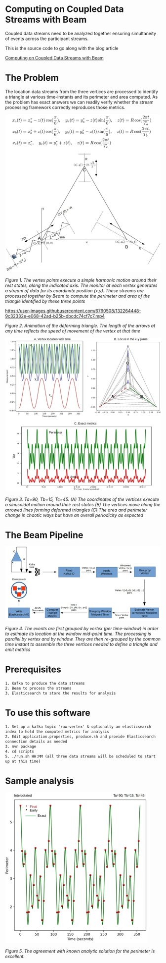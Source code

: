 
# Computing on Coupled Data Streams with Beam
Coupled data streams need to be analyzed together ensuring simultaneity of events across the participant streams.

This is the source code to go along with the blog article

[Computing on Coupled Data Streams with Beam](http://xplordat.com/2021/09/06/computing-on-coupled-data-streams-with-beam/)

# The Problem

The location data streams from the three vertices are processed to identify a triangle at various time-instants and its perimeter and area computed. As the problem has exact answers we can readily verify whether the stream processing framework correctly reproduces those metrics.

![The vertex points execute a simple harmonic motion around their rest states, along the indicated axis. The monitor at each vertex generates a stream of data for its coordinate position x,y. These streams are processed together by Beam to compute the perimeter and area of the triangle identified by these three points.](./images/triangle_spring.jpg "The vertex points execute a simple harmonic motion around their rest states, along the indicated axis. The monitor at each vertex generates a stream of data for its coordinate position x,y. These streams are processed together by Beam to compute the perimeter and area of the triangle identified by these three points")

*Figure 1. The vertex points execute a simple harmonic motion around their rest states, along the indicated axis. The monitor at each vertex generates a stream of data for its coordinate position (x,y). These streams are processed together by Beam to compute the perimeter and area of the triangle identified by these three points*


https://user-images.githubusercontent.com/6760508/132264448-9c32332e-e068-42ad-b25b-dbcdc74cf7c7.mp4

*Figure 2. Animation of the deforming triangle. The length of the arrows at any time reflects the speed of movement of the vertex at that time*

![Ta=90, Tb=15, Tc=45. The coordinates of the vertices execute a sinusoidal motion around their rest states. The vertices move along the arrowed lines forming deformed triangles. The area and perimeter change in chaotic ways but have an overall periodicity as expected](./images/pulsating_exact.jpg "The coordinates of the vertices execute a sinusoidal motion around their rest states. The vertices move along the arrowed lines forming deformed triangles. The area and perimeter change in chaotic ways but have an overall periodicity as expected")

*Figure 3. Ta=90, Tb=15, Tc=45. (A) The coordinates of the vertices execute a sinusoidal motion around their rest states (B) The vertices move along the arrowed lines forming deformed triangles (C) The area and perimeter change in chaotic ways but have an overall periodicity as expected*

# The Beam Pipeline

![The events are first grouped by vertex per time-window in order to estimate its location at the window mid-point time. The processing is parallel by vertex and by window. They are then re-grouped by the common time instant to assemble the three vertices needed to define a triangle and emit metrics.](./images/beam-process.jpg "The events are first grouped by vertex per time-window in order to estimate its location at the window mid-point time. The processing is parallel by vertex and by window. They are then re-grouped by the common time instant to assemble the three vertices needed to define a triangle and emit metrics.")

*Figure 4. The events are first grouped by vertex (per time-window) in order to estimate its location at the window mid-point time. The processing is parallel by vertex and by window. They are then re-grouped by the common time instant to assemble the three vertices needed to define a triangle and emit metrics* 

#	Prerequisites

	1. Kafka to produce the data streams
	2. Beam to process the streams
	3. Elasticsearch to store the results for analysis

#	To use this software

	1. Set up a kafka topic 'raw-vertex' & optionally an elasticsearch index to hold the computed metrics for analysis
	2. Edit application.properties, produce.sh and provide Elasticsearch connection details as needed
	3. mvn package
	4. cd scripts
	5. ./run.sh HH:MM (all three data streams will be scheduled to start up at this time)

#	Sample analysis

![The agreement with known analytic solution for the perimeter is excellent](./images/comparison.jpg "The agreement with known analytic solution for the perimeter is excellent")

*Figure 5. The agreement with known analytic solution for the perimeter is excellent.*
